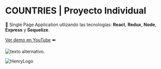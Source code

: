 # **COUNTRIES** | Proyecto Individual

 

 📌 Single Page Application utlizando las tecnologías: **React**, **Redux**, **Node**, **Express** y **Sequelize**.
<br/>

[Ver demo en YouTube](https://www.youtube.com/embed/DZ2fuF29B68) ⬅️
    

![texto alternativo](https://i.ytimg.com/an_webp/DZ2fuF29B68/mqdefault_6s.webp?du=3000&sqp=CMywsKUG&rs=AOn4CLCp1-A3oysvh6v1zrMzqGpvwdPv3A).



![HenryLogo](https://d31uz8lwfmyn8g.cloudfront.net/Assets/logo-henry-white-lg.png)